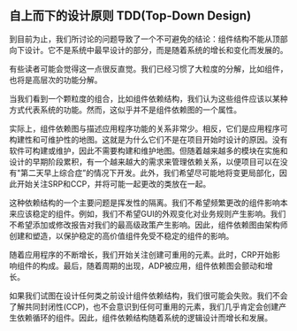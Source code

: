 ## 自上而下的设计原则 TDD(Top-Down Design)

到目前为止，我们所讨论的问题导致了一个不可避免的结论：组件结构不能从顶部向下设计。它不是系统中最早设计的部分，而是随着系统的增长和变化而发展的。

有些读者可能会觉得这一点很反直觉。我们已经习惯了大粒度的分解，比如组件，也将是高层次的功能分解。

当我们看到一个颗粒度的组合，比如组件依赖结构，我们认为这些组件应该以某种方式代表系统的功能。然而，这似乎并不是组件依赖图的一个属性。

实际上，组件依赖图与描述应用程序功能的关系非常少。相反，它们是应用程序可构建性和可维护性的地图。这就是为什么它们不是在项目开始时设计的原因。没有软件可构建或维护，因此不需要构建和维护地图。但随着越来越多的模块在实施和设计的早期阶段累积，有一个越来越大的需求来管理依赖关系，以便项目可以在没有"第二天早上综合症”的情况下开发。此外，我们希望尽可能地将变更局部化，因此开始关注SRP和CCP，并将可能一起更改的类放在一起。

这种依赖结构的一个主要问题是挥发性的隔离。我们不希望频繁更改的组件影响本来应该稳定的组件。例如，我们不希望GUI的外观变化对业务规则产生影响。我们不希望添加或修改报告对我们的最高级政策产生影响。因此，组件依赖图由架构师创建和塑造，以保护稳定的高价值组件免受不稳定的组件的影响。

随着应用程序的不断增长，我们开始关注创建可重用的元素。此时，CRP开始影响组件的构成。最后，随着周期的出现，ADP被应用，组件依赖图会颤动和增长。

如果我们试图在设计任何类之前设计组件依赖结构，我们很可能会失败。我们不会了解共同封闭性(CCP)，也不会意识到任何可重用的元素，我们几乎肯定会创建产生依赖循环的组件。因此，组件依赖结构随着系统的逻辑设计而增长和发展。
